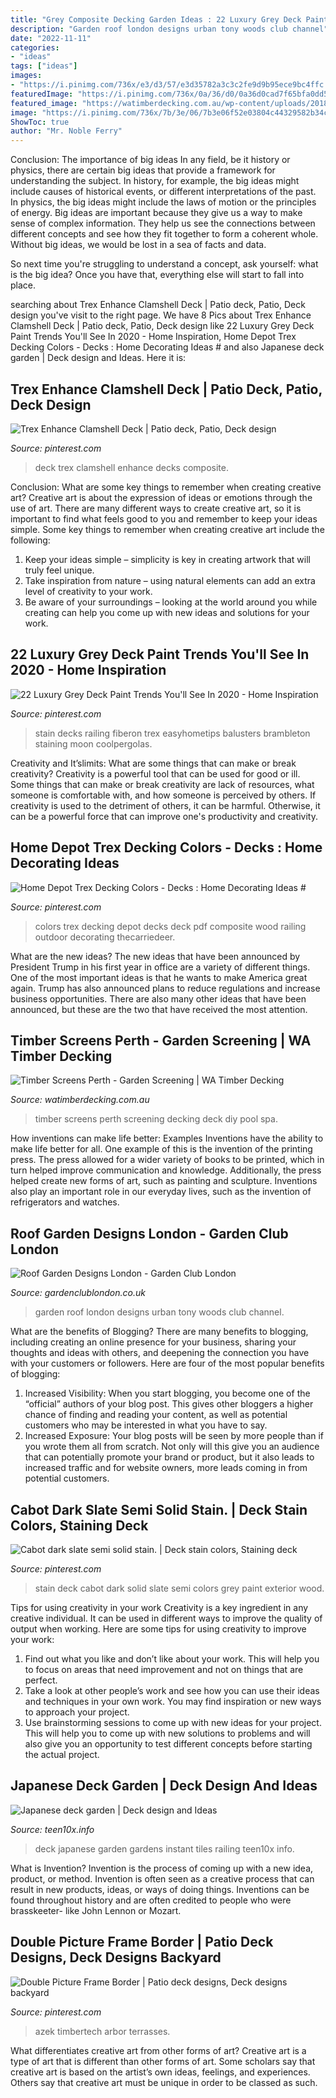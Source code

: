 ```yaml
---
title: "Grey Composite Decking Garden Ideas : 22 Luxury Grey Deck Paint Trends You&#039;ll See In 2020"
description: "Garden roof london designs urban tony woods club channel"
date: "2022-11-11"
categories:
- "ideas"
tags: ["ideas"]
images:
- "https://i.pinimg.com/736x/e3/d3/57/e3d35782a3c3c2fe9d9b95ece9bc4ffc.jpg"
featuredImage: "https://i.pinimg.com/736x/0a/36/d0/0a36d0cad7f65bfa0dd5c7bc0d8759e7.jpg"
featured_image: "https://watimberdecking.com.au/wp-content/uploads/2018/04/timber-screens.png"
image: "https://i.pinimg.com/736x/7b/3e/06/7b3e06f52e03804c44329582b34c2898--yard-landscaping-decks.jpg"
ShowToc: true
author: "Mr. Noble Ferry"
---
```



Conclusion: The importance of big ideas
In any field, be it history or physics, there are certain big ideas that provide a framework for understanding the subject. In history, for example, the big ideas might include causes of historical events, or different interpretations of the past. In physics, the big ideas might include the laws of motion or the principles of energy.
Big ideas are important because they give us a way to make sense of complex information. They help us see the connections between different concepts and see how they fit together to form a coherent whole. Without big ideas, we would be lost in a sea of facts and data.

So next time you're struggling to understand a concept, ask yourself: what is the big idea? Once you have that, everything else will start to fall into place.

	

		
searching about Trex Enhance Clamshell Deck | Patio deck, Patio, Deck design you've visit to the right page. We have 8 Pics about Trex Enhance Clamshell Deck | Patio deck, Patio, Deck design like 22 Luxury Grey Deck Paint Trends You&#039;ll See In 2020 - Home Inspiration, Home Depot Trex Decking Colors - Decks : Home Decorating Ideas # and also Japanese deck garden | Deck design and Ideas. Here it is:
		
    
## Trex Enhance Clamshell Deck | Patio Deck, Patio, Deck Design

<img loading=lazy src="https://i.pinimg.com/736x/7b/3e/06/7b3e06f52e03804c44329582b34c2898--yard-landscaping-decks.jpg" onerror="this.onerror=null;this.src='https://tse2.mm.bing.net/th?id=OIP.2emvDSCh9Qn2Hw2SOflc0wHaJ3&amp;pid=15.1';" alt="Trex Enhance Clamshell Deck | Patio deck, Patio, Deck design">

_Source: pinterest.com_

>deck trex clamshell enhance decks composite. 

	

Conclusion: What are some key things to remember when creating creative art?
Creative art is about the expression of ideas or emotions through the use of art. There are many different ways to create creative art, so it is important to find what feels good to you and remember to keep your ideas simple. Some key things to remember when creating creative art include the following:
1. Keep your ideas simple – simplicity is key in creating artwork that will truly feel unique.
2. Take inspiration from nature – using natural elements can add an extra level of creativity to your work.
3. Be aware of your surroundings – looking at the world around you while creating can help you come up with new ideas and solutions for your work.

    
## 22 Luxury Grey Deck Paint Trends You&#039;ll See In 2020 - Home Inspiration

<img loading=lazy src="https://i.pinimg.com/originals/37/36/cc/3736ccf5b021e5e74b6ac190f606ad7b.jpg" onerror="this.onerror=null;this.src='https://tse3.mm.bing.net/th?id=OIP.scTUXhl4TPDkwT4DWbuNsQHaFh&amp;pid=15.1';" alt="22 Luxury Grey Deck Paint Trends You&#039;ll See In 2020 - Home Inspiration">

_Source: pinterest.com_

>stain decks railing fiberon trex easyhometips balusters brambleton staining moon coolpergolas. 

	

Creativity and It’slimits: What are some things that can make or break creativity?
Creativity is a powerful tool that can be used for good or ill. Some things that can make or break creativity are lack of resources, what someone is comfortable with, and how someone is perceived by others. If creativity is used to the detriment of others, it can be harmful. Otherwise, it can be a powerful force that can improve one's productivity and creativity.

    
## Home Depot Trex Decking Colors - Decks : Home Decorating Ideas #

<img loading=lazy src="https://i.pinimg.com/736x/0a/36/d0/0a36d0cad7f65bfa0dd5c7bc0d8759e7.jpg" onerror="this.onerror=null;this.src='https://tse4.mm.bing.net/th?id=OIP.DMizUEbZiSIFYpuN7sJXQAHaFn&amp;pid=15.1';" alt="Home Depot Trex Decking Colors - Decks : Home Decorating Ideas #">

_Source: pinterest.com_

>colors trex decking depot decks deck pdf composite wood railing outdoor decorating thecarriedeer. 

	

What are the new ideas?
The new ideas that have been announced by President Trump in his first year in office are a variety of different things. One of the most important ideas is that he wants to make America great again. Trump has also announced plans to reduce regulations and increase business opportunities. There are also many other ideas that have been announced, but these are the two that have received the most attention.

    
## Timber Screens Perth - Garden Screening | WA Timber Decking

<img loading=lazy src="https://watimberdecking.com.au/wp-content/uploads/2018/04/timber-screens.png" onerror="this.onerror=null;this.src='https://tse3.mm.bing.net/th?id=OIP.5uJtEHKbCge3B0g7o-bDDQHaFj&amp;pid=15.1';" alt="Timber Screens Perth - Garden Screening | WA Timber Decking">

_Source: watimberdecking.com.au_

>timber screens perth screening decking deck diy pool spa. 

	

How inventions can make life better: Examples
Inventions have the ability to make life better for all. One example of this is the invention of the printing press. The press allowed for a wider variety of books to be printed, which in turn helped improve communication and knowledge. Additionally, the press helped create new forms of art, such as painting and sculpture. Inventions also play an important role in our everyday lives, such as the invention of refrigerators and watches.

    
## Roof Garden Designs London - Garden Club London

<img loading=lazy src="https://www.gardenclublondon.co.uk/wp-content/uploads/2018/06/1412677.jpg" onerror="this.onerror=null;this.src='https://tse1.mm.bing.net/th?id=OIP.xuerZhjf1Ygc_GWZIWkYmQHaE7&amp;pid=15.1';" alt="Roof Garden Designs London - Garden Club London">

_Source: gardenclublondon.co.uk_

>garden roof london designs urban tony woods club channel. 

	

What are the benefits of Blogging?
There are many benefits to blogging, including creating an online presence for your business, sharing your thoughts and ideas with others, and deepening the connection you have with your customers or followers. Here are four of the most popular benefits of blogging: 
1. Increased Visibility: When you start blogging, you become one of the “official” authors of your blog post. This gives other bloggers a higher chance of finding and reading your content, as well as potential customers who may be interested in what you have to say. 
2. Increased Exposure: Your blog posts will be seen by more people than if you wrote them all from scratch. Not only will this give you an audience that can potentially promote your brand or product, but it also leads to increased traffic and for website owners, more leads coming in from potential customers. 

    
## Cabot Dark Slate Semi Solid Stain. | Deck Stain Colors, Staining Deck

<img loading=lazy src="https://i.pinimg.com/736x/e3/d3/57/e3d35782a3c3c2fe9d9b95ece9bc4ffc.jpg" onerror="this.onerror=null;this.src='https://tse3.mm.bing.net/th?id=OIP.HgMGrtr7EzQTJ7F9Zn6adAHaJ3&amp;pid=15.1';" alt="Cabot dark slate semi solid stain. | Deck stain colors, Staining deck">

_Source: pinterest.com_

>stain deck cabot dark solid slate semi colors grey paint exterior wood. 

	

Tips for using creativity in your work
Creativity is a key ingredient in any creative individual. It can be used in different ways to improve the quality of output when working. Here are some tips for using creativity to improve your work: 
1. Find out what you like and don’t like about your work. This will help you to focus on areas that need improvement and not on things that are perfect. 
2. Take a look at other people’s work and see how you can use their ideas and techniques in your own work. You may find inspiration or new ways to approach your project. 
3. Use brainstorming sessions to come up with new ideas for your project. This will help you to come up with new solutions to problems and will also give you an opportunity to test different concepts before starting the actual project. 

    
## Japanese Deck Garden | Deck Design And Ideas

<img loading=lazy src="http://teen10x.info/wp-content/uploads/japanese_deck_garden_4562_600_465.jpg" onerror="this.onerror=null;this.src='https://tse4.mm.bing.net/th?id=OIP.1jc89Isa0sOruPEaWLH00AHaFv&amp;pid=15.1';" alt="Japanese deck garden | Deck design and Ideas">

_Source: teen10x.info_

>deck japanese garden gardens instant tiles railing teen10x info. 

	

What is Invention?
Invention is the process of coming up with a new idea, product, or method. Invention is often seen as a creative process that can result in new products, ideas, or ways of doing things. Inventions can be found throughout history and are often credited to people who were brasskeeter- like John Lennon or Mozart.

    
## Double Picture Frame Border | Patio Deck Designs, Deck Designs Backyard

<img loading=lazy src="https://i.pinimg.com/736x/b9/01/40/b901402dbe2580064e865df3f5cdc960.jpg" onerror="this.onerror=null;this.src='https://tse3.mm.bing.net/th?id=OIP.EJMxfiQb8H1lpIxMIc0aqwHaLG&amp;pid=15.1';" alt="Double Picture Frame Border | Patio deck designs, Deck designs backyard">

_Source: pinterest.com_

>azek timbertech arbor terrasses. 

	

What differentiates creative art from other forms of art?
Creative art is a type of art that is different than other forms of art. Some scholars say that creative art is based on the artist’s own ideas, feelings, and experiences. Others say that creative art must be unique in order to be classed as such.

